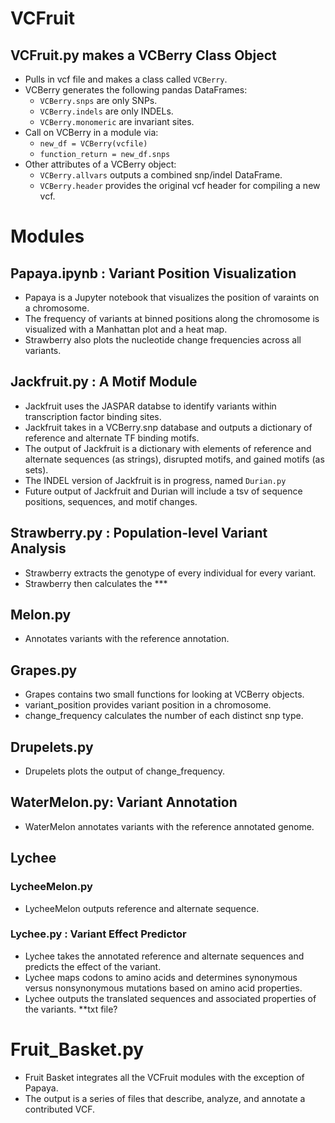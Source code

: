 # VCFruit

## VCFruit.py makes a VCBerry Class Object
- Pulls in vcf file and makes a class called `VCBerry`.
- VCBerry generates the following pandas DataFrames:
  - `VCBerry.snps` are only SNPs.
  - `VCBerry.indels` are only INDELs.
  - `VCBerry.monomeric` are invariant sites.
- Call on VCBerry in a module via:
  - `new_df = VCBerry(vcfile)`
  - `function_return = new_df.snps`
- Other attributes of a VCBerry object:
  - `VCBerry.allvars` outputs a combined snp/indel DataFrame.
  - `VCBerry.header` provides the original vcf header for compiling a new vcf.

# Modules 
## Papaya.ipynb : Variant Position Visualization
- Papaya is a Jupyter notebook that visualizes the position of varaints on a chromosome.
- The frequency of variants at binned positions along the chromosome is visualized with a Manhattan plot and a heat map.
- Strawberry also plots the nucleotide change frequencies across all variants.

## Jackfruit.py : A Motif Module
- Jackfruit uses the JASPAR databse to identify variants within transcription factor binding sites.
- Jackfruit takes in a VCBerry.snp database and outputs a dictionary of reference and alternate TF binding motifs.
- The output of Jackfruit is a dictionary with elements of reference and alternate sequences (as strings), disrupted motifs, and gained motifs (as sets).
- The INDEL version of Jackfruit is in progress, named `Durian.py`
- Future output of Jackfruit and Durian will include a tsv of sequence positions, sequences, and motif changes.

## Strawberry.py : Population-level Variant Analysis
- Strawberry extracts the genotype of every individual for every variant.
- Strawberry then calculates the ***

## Melon.py
- Annotates variants with the reference annotation.

## Grapes.py
- Grapes contains two small functions for looking at VCBerry objects.
- variant_position provides variant position in a chromosome.
- change_frequency calculates the number of each distinct snp type.

## Drupelets.py
- Drupelets plots the output of change_frequency.

## WaterMelon.py: Variant Annotation
- WaterMelon annotates variants with the reference annotated genome.

## Lychee
### LycheeMelon.py
- LycheeMelon outputs reference and alternate sequence.  

### Lychee.py : Variant Effect Predictor
- Lychee takes the annotated reference and alternate sequences and predicts the effect of the variant.
- Lychee maps codons to amino acids and determines synonymous versus nonsynonymous mutations based on amino acid properties. 
- Lychee outputs the translated sequences and associated properties of the variants. **txt file?

# Fruit_Basket.py
- Fruit Basket integrates all the VCFruit modules with the exception of Papaya.
- The output is a series of files that describe, analyze, and annotate a contributed VCF. 
